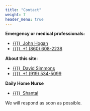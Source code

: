 ```yaml
---
title: "Contact"
weight: 7
header_menu: true
---
```

**Emergency or medical professionals:**
- [{{<icon class="fa fa-envelope">}}&nbsp; John Hogan](mailto:hoganjf@hotmail.com)
- [{{<icon class="fa fa-phone">}}&nbsp; +1 (860) 608-2238](tel:+18606082238)

**About this site:**
- [{{<icon class="fa fa-envelope">}}&nbsp; David Simmons](mailto:davidgs@davidgs.com)
- [{{<icon class="fa fa-phone">}}&nbsp; +1 (919) 534-5099](tel:+19195345099)


**Daily Home Nurse**
- [{{<icon class="fa fa-phone">}}&nbsp; Shantal](tel:+18606082238)

We will respond as soon as possible.